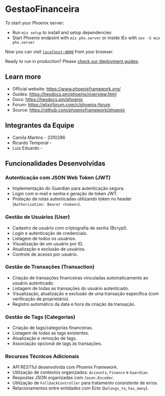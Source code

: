 # GestaoFinanceira

To start your Phoenix server:

* Run `mix setup` to install and setup dependencies
* Start Phoenix endpoint with `mix phx.server` or inside IEx with `iex -S mix phx.server`

Now you can visit [`localhost:4000`](http://localhost:4000) from your browser.

Ready to run in production? Please [check our deployment guides](https://hexdocs.pm/phoenix/deployment.html).

## Learn more

* Official website: https://www.phoenixframework.org/
* Guides: https://hexdocs.pm/phoenix/overview.html
* Docs: https://hexdocs.pm/phoenix
* Forum: https://elixirforum.com/c/phoenix-forum
* Source: https://github.com/phoenixframework/phoenix

## Integrantes da Equipe

* Camila Martins - 2310286
* Ricardo Temporal -
* Luiz Eduardo -

## Funcionalidades Desenvolvidas

### Autenticação com JSON Web Token (JWT)
- Implementação do Guardian para autenticação segura.
- Login com e-mail e senha e geração de token JWT.
- Proteção de rotas autenticadas utilizando token no header (`Authorization: Bearer <token>`).

### Gestão de Usuários (User)
- Cadastro de usuário com criptografia de senha (Bcrypt).
- Login e autenticação de credenciais.
- Listagem de todos os usuários.
- Visualização de um usuário por ID.
- Atualização e exclusão de usuários.
- Controle de acesso por usuário.

### Gestão de Transações (Transaction)
- Criação de transações financeiras vinculadas automaticamente ao usuário autenticado.
- Listagem de todas as transações do usuário autenticado.
- Visualização, atualização e exclusão de uma transação específica (com verificação de proprietário).
- Registro automático da data e hora da criação da transação.

### Gestão de Tags (Categorias)
- Criação de tags/categorias financeiras.
- Listagem de todas as tags existentes.
- Atualização e remoção de tags.
- Associação opcional de tags às transações.

### Recursos Técnicos Adicionais
- API RESTful desenvolvida com Phoenix Framework.
- Utilização de contextos organizados: `Accounts`, `Finance` e `Guardian`.
- Respostas JSON organizadas com `Jason.Encoder`.
- Utilização de `FallbackController` para tratamento consistente de erros.
- Relacionamentos entre entidades com Ecto (`belongs_to`, `has_many`).

  
